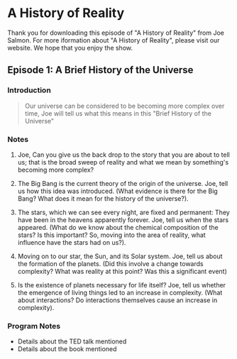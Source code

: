 A History of Reality
====================

Thank you for downloading this episode of "A History of Reality" from Joe Salmon. For more iformation about "A History of Reality", please visit our website. We hope that you enjoy the show.

Episode 1: A Brief History of the Universe
-------------------------------

### Introduction
> Our universe can be considered to be becoming more complex over time, Joe will tell us what this means in this "Brief History of the Universe"

### Notes
1. Joe, Can you give us the back drop to the story that you are about to tell us; that is the broad sweep of reality and what we mean by something's becoming more complex?

1. The Big Bang is the current theory of the origin of the universe. Joe, tell us how this idea was introduced. (What evidence is there for the Big Bang? What does it mean for the history of the universe?).

1. The stars, which we can see every night, are fixed and permanent: They have been in the heavens apparently forever. Joe, tell us when the stars appeared. (What do we know about the chemical composition of the stars? Is this important? So, moving into the area of reality, what influence have the stars had on us?).

1. Moving on to our star, the Sun, and its Solar system. Joe, tell us about the formation of the planets. (Did this involve a change towards complexity? What was reality at this point? Was this a significant event)

1. Is the existence of planets necessary for life itself? Joe, tell us whether the emergence of living things led to an increase in complexity. (What about interactions? Do interactions themselves cause an increase in complexity).

### Program Notes
* Details about the TED talk mentioned
* Details about the book mentioned